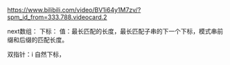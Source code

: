 https://www.bilibili.com/video/BV1i64y1M7zv/?spm_id_from=333.788.videocard.2

next数组：
下标：
值：最长匹配的长度，最长匹配子串的下一个下标，模式串前缀和后缀的匹配长度。

双指针：i 自然下标，